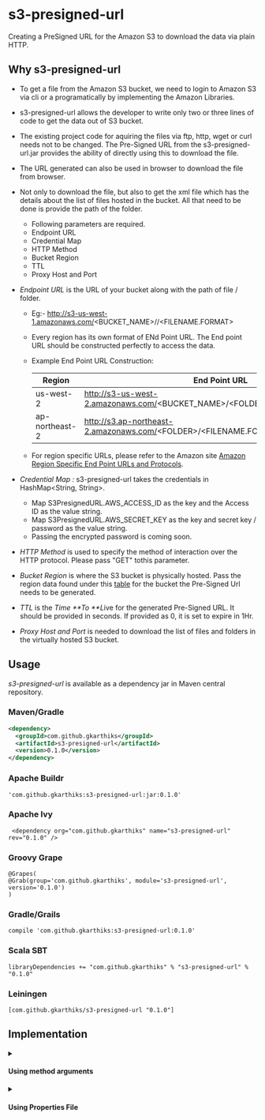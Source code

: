 # s3-presigned-url
Creating a PreSigned URL for the Amazon S3 to download the data via plain HTTP.

## Why s3-presigned-url
* To get a file from  the Amazon S3 bucket, we need to login to Amazon S3 via cli or a programatically by implementing the Amazon Libraries.

* s3-presigned-url allows the developer to write only two or three lines of code to get the data out of S3 bucket.

* The existing project code for aquiring the files via ftp, http, wget or curl needs not to be changed. The Pre-Signed URL from the s3-presigned-url.jar provides the ability of directly using this to download the file.

* The URL generated can also be used in browser to download the file from browser.

* Not only to download the file, but also to get the xml file which has the details about the list of files hosted in the bucket. All that need to be done is provide the path of the folder.

  * Following parameters are required.
  * Endpoint URL
  * Credential Map
  * HTTP Method
  * Bucket Region
  * TTL
  * Proxy Host and Port
  
* *Endpoint URL* is the URL of your bucket along with the path of file / folder.
  * Eg:- http://s3-us-west-1.amazonaws.com/<BUCKET_NAME>/<FOLDER>/<FILENAME.FORMAT>
  * Every region has its own format of ENd Point URL. The End point URL should be constructed perfectly to access the data.
  * Example End Point URL Construction:
      
      Region | End Point URL 
      -------|--------------
      us-west-2 | http://s3-us-west-2.amazonaws.com/<BUCKET_NAME>/\<FOLDER\>/\<FILENAME.FORMAT>
      ap-northeast-2 | http://s3.ap-northeast-2.amazonaws.com/<FOLDER\>/\<FILENAME.FORMAT>
  * For region specific URLs, please refer to the Amazon site [Amazon Region Specific End Point URLs and Protocols](http://docs.aws.amazon.com/general/latest/gr/rande.html#s3_region).
      
* *Credential Map :* s3-presigned-url takes the credentials in HashMap<String, String>. 
  * Map S3PresignedURL.AWS_ACCESS_ID as the key and the Access ID as the value string.
  * Map S3PresignedURL.AWS_SECRET_KEY as the key and secret key / password as the value string.
  * Passing the encrypted password is coming soon.
  
* *HTTP Method* is used to specify the method of interaction over the HTTP protocol. Please pass "GET" tothis parameter.

* *Bucket Region* is where the S3 bucket is physically hosted. Pass the region data found under this [table](http://docs.aws.amazon.com/general/latest/gr/rande.html#s3_region) for the bucket the Pre-Signed Url needs to be generated.

* *TTL* is the *Time **To **L*ive for the generated Pre-Signed URL. It should be provided in seconds. If provided as 0, it is set to expire in 1Hr.

* *Proxy Host and Port* is needed to download the list of files and folders in the virtually hosted S3 bucket.


## Usage
*s3-presigned-url* is available as a dependency jar in Maven central repository. 

### Maven/Gradle

```xml
<dependency>
  <groupId>com.github.gkarthiks</groupId>
  <artifactId>s3-presigned-url</artifactId>
  <version>0.1.0</version>
</dependency>
```

### Apache Buildr
```'com.github.gkarthiks:s3-presigned-url:jar:0.1.0'```

### Apache Ivy
``` <dependency org="com.github.gkarthiks" name="s3-presigned-url" rev="0.1.0" />```

### Groovy Grape
```
@Grapes( 
@Grab(group='com.github.gkarthiks', module='s3-presigned-url', version='0.1.0') 
)
```

### Gradle/Grails
```compile 'com.github.gkarthiks:s3-presigned-url:0.1.0'```

### Scala SBT
```libraryDependencies += "com.github.gkarthiks" % "s3-presigned-url" % "0.1.0"```

### Leiningen
```[com.github.gkarthiks/s3-presigned-url "0.1.0"]```

## Implementation

<details>
 <summary>
  
  #### Using method arguments</summary><p>
 
* Create a Map for the credentials.
* Construct the End Point URL based on this [Amazon Reference table](http://docs.aws.amazon.com/general/latest/gr/rande.html#s3_region).
* Pass "GET" as httpMethod.
* Pass the bucket region where it is hosted.
* Provide the desired expiry time in seconds for TTL.
* Provide the Proxy port and host to retrieve the listof file / folders hosted.

Java
To get the Pre-Signed URL,
```
Map<String, String> s3Creds = new HashMap<>();
s3Creds.put(S3PresignedURL.AWS_ACCESS_ID, <ACCESS_ID>);
s3Creds.put(S3PresignedURL.AWS_SECRET_KEY, <SECRET_KEY>);

String preSignedURL = S3PresignedURL.getS3PresignedURL(<EndPoint_URL>, s3Creds, "GET", <Bucket_Region>, 3600);
```
To get the list of files,
```
Map<String, String> s3Creds = new HashMap<>();
s3Creds.put(S3PresignedURL.AWS_ACCESS_ID, <ACCESS_ID>);
s3Creds.put(S3PresignedURL.AWS_SECRET_KEY, <SECRET_KEY>);

 List<S3File> lstS3Files = helper.getListFiles(<EndPoint_URL>, s3Creds, "GET", <Bucket_Region>, 3600, <PROXY_PORT>, <PROXY_HOST>);
```
 
</p></details>

<details>
 <summary>
  
  #### Using Properties File</summary><p>
 
 * Create a <DESIRED_NAME>.properties file in the `resource` folder.
 * Have the following key with case sensitivity and corresponding values assigned to it.
 ```
 s3.endpoint.url= <END_POINT_URL>
 s3.http.method= GET
 s3.bucket.region= <BUCKET_REGION>
 s3.ttl= <TIME_TO_LIVE_IN_SECONDS>
 s3.access.id= <ACCESS_ID>
 s3.secret.key= <SECRET_KEY>
 s3.proxy.host= <PROXY_HOST>
 s3.proxy.port= <PROXY_PORT>
 ```


Java
To get the Pre-Signed URL,
```
String preSignedURL = S3PresignedURL.getS3PresignedURL("<FILE_NAME>.properties");
```

To get the list of files,
```
List<S3File> lstS3Files = S3PresignedURL.getFilesList("<FILE_NAME>.properties");
```

 </details>
